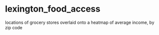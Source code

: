 # lexington_food_access
locations of grocery stores overlaid onto a heatmap of average income, by zip code
